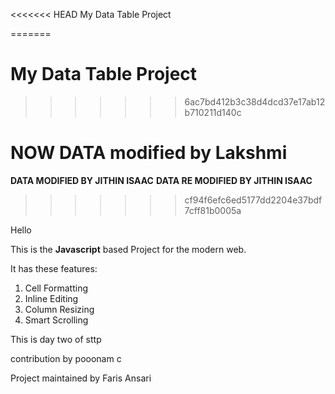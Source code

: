 <<<<<<< HEAD
 My Data Table Project

=======

# My Data Table Project
>>>>>>> 6ac7bd412b3c38d4dcd37e17ab12b710211d140c

NOW DATA modified by Lakshmi
=======
**DATA MODIFIED BY JITHIN ISAAC**
**DATA RE MODIFIED BY JITHIN ISAAC**
>>>>>>> cf94f6efc6ed5177dd2204e37bdf7cff81b0005a

Hello

This is the **Javascript** based Project for the modern web.

It has these features:
1. Cell Formatting
2. Inline Editing
3. Column Resizing
4. Smart Scrolling

This is day two of sttp

contribution by pooonam c


Project maintained by Faris Ansari

